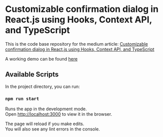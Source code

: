 # Customizable confirmation dialog in React.js using Hooks, Context API, and TypeScript

This is the code base repository for the medium article: [Customizable confirmation dialog in React.js using Hooks, Context API, and TypeScript](https://medium.com/@royeeshemesh/customizable-confirmation-dialog-in-react-js-using-hooks-context-api-and-typescript-2ab52a46228)

A working demo can be found [here](https://royeeshemesh.github.io/react-confirmation-dialog-typescript/)

## Available Scripts

In the project directory, you can run:

### `npm run start`

Runs the app in the development mode.\
Open [http://localhost:3000](http://localhost:3000) to view it in the browser.

The page will reload if you make edits.\
You will also see any lint errors in the console.

